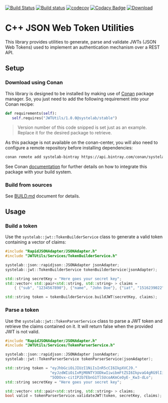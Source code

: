 [![Build Status](https://travis-ci.org/systelab/cpp-jwt-utils.svg?branch=master)](https://travis-ci.org/systelab/cpp-jwt-utils)
[![Build status](https://ci.appveyor.com/api/projects/status/jtbc93k8i6vtnx56?svg=true)](https://ci.appveyor.com/project/systelab/cpp-jwt-utils)
[![codecov](https://codecov.io/gh/systelab/cpp-jwt-utils/branch/master/graph/badge.svg)](https://codecov.io/gh/systelab/cpp-jwt-utils)
[![Codacy Badge](https://api.codacy.com/project/badge/Grade/dd32a177d926495dab93be941a939881)](https://www.codacy.com/app/systelab/cpp-jwt-utils?utm_source=github.com&amp;utm_medium=referral&amp;utm_content=systelab/cpp-jwt-utils&amp;utm_campaign=Badge_Grade)
[![Download](https://api.bintray.com/packages/systelab/conan/JWTUtils:systelab/images/download.svg)](https://bintray.com/systelab/conan/JWTUtils:systelab/_latestVersion)

# C++ JSON Web Token Utilities

This library provides utilities to generate, parse and validate JWTs (JSON Web Tokens) used to implement an authentication mechanism over a REST API. 


## Setup

### Download using Conan

This library is designed to be installed by making use of [Conan](https://conan.io/) package manager. So, you just need to add the following requirement into your Conan recipe:

```python
def requirements(self):
   self.requires("JWTUtils/1.0.0@systelab/stable")
```

> Version number of this code snipped is set just as an example. Replace it for the desired package to retrieve.

As this package is not available on the conan-center, you will also need to configure a remote repository before installing dependencies:

```bash
conan remote add systelab-bintray https://api.bintray.com/conan/systelab/conan 
```

See Conan [documentation](https://docs.conan.io/en/latest/) for further details on how to integrate this package with your build system.

### Build from sources

See [BUILD.md](BUILD.md) document for details.


## Usage

### Build a token

Use the `systelab::jwt::TokenBuilderService` class to generate a valid token containing a vector of claims:

```cpp
#include "RapidJSONAdapter/JSONAdapter.h"
#include "JWTUtils/Services/TokenBuilderService.h"

systelab::json::rapidjson::JSONAdapter jsonAdapter;
systelab::jwt::TokenBuilderService tokenBuilderService(jsonAdapter);

std::string secretKey = "Here goes your secret key";
std::vector< std::pair<std::string, std::string> > claims =
    { {"sub", "1234567890"}, {"name", "John Doe"}, {"iat", "1516239022"} };

std::string token = tokenBuilderService.buildJWT(secretKey, claims);
```

### Parse a token

Use the `systelab::jwt::TokenParserService` class to parse a JWT token and retrieve the claims contained on it. It will return false when the provided JWT is not valid.

```cpp
#include "RapidJSONAdapter/JSONAdapter.h"
#include "JWTUtils/Services/TokenParserService.h"

systelab::json::rapidjson::JSONAdapter jsonAdapter;
systelab::jwt::TokenParserService tokenParserService(jsonAdapter);

std::string token = "eyJhbGciOiJIUzI1NiIsInR5cCI6IkpXVCJ9."
                    "eyJzdWIiOiIxMjM0NTY3ODkwIiwibmFtZSI6IkpvaG4gRG9lIiwiaWF0IjoiMTUxNjIzOTAyMiJ9."
                    "5ODOvx-citIP2b7EbnG1TlSUcoAKmCeOyE-_Kw3-dLo";
std::string secretKey = "Here goes your secret key";

std::vector< std::pair<std::string, std::string> > claims;
bool valid = tokenParserService.validateJWT(token, secretKey, claims);
```

